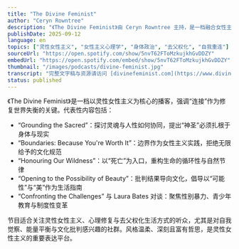 ```yaml
---
title: "The Divine Feminist"
author: "Ceryn Rowntree"
description: "《The Divine Feminist》由 Ceryn Rowntree 主持，是一档融合女性主义与灵性探索的播客，强调自我重连、能量平衡与去父权化的生活方式。节目围绕“十三把钥匙”展开，探讨边界、野性、美、死亡与连接等主题，风格哲思、疗愈且富有行动力。曾邀请 Laura Bates 等嘉宾参与对谈，Spotify 评分为 5.0（9 条评论），在灵性女性主义与心理成长社群中具有深度影响力。"
publishDate: 2025-09-12
language: en
topics: ["灵性女性主义", "女性主义心理学", "身体政治", "去父权化", "自我重连"]
sourceUrl: "https://open.spotify.com/show/5nvT62FToMzkujkhGvDDZY"
embedUrl: "https://open.spotify.com/embed/show/5nvT62FToMzkujkhGvDDZY"
thumbnail: "/images/podcasts/divine-feminist.jpg"
transcript: "完整文字稿与资源请访问 [divinefeminist.com](https://www.divinefeminist.com/)"
status: published
---
```


《The Divine Feminist》是一档以灵性女性主义为核心的播客，强调“连接”作为修复世界失衡的关键。代表性内容包括：

- “Grounding the Sacred”：探讨灵魂与人性如何协同，提出“神圣”必须扎根于身体与现实
- “Boundaries: Because You're Worth It”：边界作为女性主义实践，拒绝无限给予的文化规范
- “Honouring Our Wildness”：以“死亡”为入口，重构生命的循环性与自然节律
- “Opening to the Possibility of Beauty”：批判结果导向文化，倡导以“可能性”与“美”作为生活指南
- “Confronting the Challenges” 与 Laura Bates 对谈：聚焦性别暴力、青少年教育与制度性变革

节目适合关注灵性女性主义、心理修复与去父权化生活方式的听众，尤其是对自我觉察、能量平衡与文化批判感兴趣的社群。风格温柔、深刻且富有哲思，是灵性女性主义的重要表达平台。
